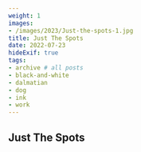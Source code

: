 ```yaml
---
weight: 1
images:
- /images/2023/Just-the-spots-1.jpg
title: Just The Spots
date: 2022-07-23
hideExif: true
tags:
- archive # all posts
- black-and-white
- dalmatian
- dog
- ink
- work
---
```


## Just The Spots
